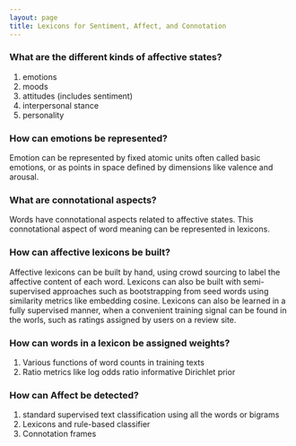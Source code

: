 ```yaml
---
layout: page
title: Lexicons for Sentiment, Affect, and Connotation
---
```


### What are the different kinds of affective states?
1. emotions
1. moods
1. attitudes (includes sentiment)
1. interpersonal stance
1. personality

### How can emotions be represented?
Emotion can be represented by fixed atomic units often called basic emotions, or as points in space defined by dimensions like valence and arousal.

### What are connotational aspects?
Words have connotational aspects related to affective states. This connotational aspect of word meaning can be represented in lexicons.

### How can affective lexicons be built?
Affective lexicons can be built by hand, using crowd sourcing to label the affective content of each word. Lexicons can also be built with semi-supervised approaches such as bootstrapping from seed words using similarity metrics like embedding cosine. Lexicons can also be learned in a fully supervised manner, when a convenient training signal can be found in the worls, such as ratings assigned by users on a review site.

### How can words in a lexicon be assigned weights?
1. Various functions of word counts in training texts
1. Ratio metrics like log odds ratio informative Dirichlet prior

### How can Affect be detected?
1. standard supervised text classification using all the words or bigrams
1. Lexicons and rule-based classifier
1. Connotation frames
